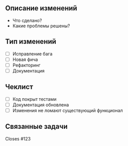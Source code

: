 ## Описание изменений  
- Что сделано?  
- Какие проблемы решены?  

## Тип изменений  
- [ ] Исправление бага  
- [ ] Новая фича  
- [ ] Рефакторинг  
- [ ] Документация  

## Чеклист  
- [ ] Код покрыт тестами  
- [ ] Документация обновлена  
- [ ] Изменения не ломают существующий функционал  

## Связанные задачи  
Closes #123  